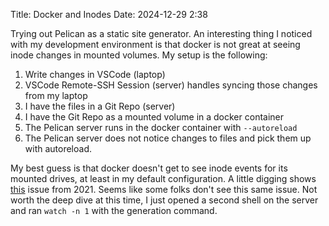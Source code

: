 Title: Docker and Inodes
Date: 2024-12-29 2:38

Trying out Pelican as a static site generator. An interesting thing I noticed with my development environment is that docker is not great at seeing inode changes in mounted volumes. My setup is the following:

1. Write changes in VSCode (laptop)
2. VSCode Remote-SSH Session (server) handles syncing those changes from my laptop
3. I have the files in a Git Repo (server)
4. I have the Git Repo as a mounted volume in a docker container
5. The Pelican server runs in the docker container with `--autoreload`
6. The Pelican server does not notice changes to files and pick them up with autoreload.

My best guess is that docker doesn't get to see inode events for its mounted drives, at least in my default configuration.  A little digging shows [this](https://forums.docker.com/t/inotify-is-not-triggering-any-events-in-docker-when-we-mount-it-from-the-host/104570) issue from 2021. Seems like some folks don't see this same issue. Not worth the deep dive at this time, I just opened a second shell on the server and ran `watch -n 1` with the generation command.